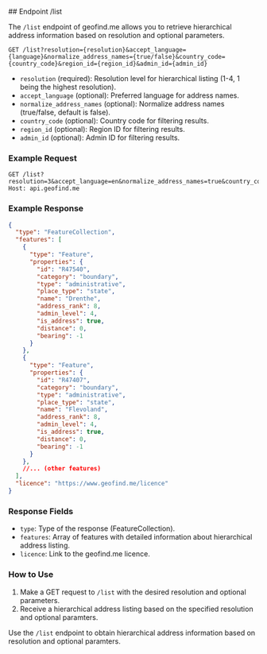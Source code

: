 ## Endpoint /list

The `/list` endpoint of geofind.me allows you to retrieve hierarchical address information based on resolution and optional parameters.

```http
GET /list?resolution={resolution}&accept_language={language}&normalize_address_names={true/false}&country_code={country_code}&region_id={region_id}&admin_id={admin_id}
```

- `resolution` (required): Resolution level for hierarchical listing (1-4, 1 being the highest resolution).
- `accept_language` (optional): Preferred language for address names.
- `normalize_address_names` (optional): Normalize address names (true/false, default is false).
- `country_code` (optional): Country code for filtering results.
- `region_id` (optional): Region ID for filtering results.
- `admin_id` (optional): Admin ID for filtering results.

### Example Request

```http
GET /list?resolution=3&accept_language=en&normalize_address_names=true&country_code=nl
Host: api.geofind.me
```

### Example Response

```json
{
  "type": "FeatureCollection",
  "features": [
    {
      "type": "Feature",
      "properties": {
        "id": "R47540",
        "category": "boundary",
        "type": "administrative",
        "place_type": "state",
        "name": "Drenthe",
        "address_rank": 8,
        "admin_level": 4,
        "is_address": true,
        "distance": 0,
        "bearing": -1
      }
    },
    {
      "type": "Feature",
      "properties": {
        "id": "R47407",
        "category": "boundary",
        "type": "administrative",
        "place_type": "state",
        "name": "Flevoland",
        "address_rank": 8,
        "admin_level": 4,
        "is_address": true,
        "distance": 0,
        "bearing": -1
      }
    },
    //... (other features)
  ],
  "licence": "https://www.geofind.me/licence"
}
```

### Response Fields

- `type`: Type of the response (FeatureCollection).
- `features`: Array of features with detailed information about hierarchical address listing.
- `licence`: Link to the geofind.me licence.

### How to Use

1. Make a GET request to `/list` with the desired resolution and optional parameters.
2. Receive a hierarchical address listing based on the specified resolution and optional paramters.

Use the `/list` endpoint to obtain hierarchical address information based on resolution and optional paramters.
